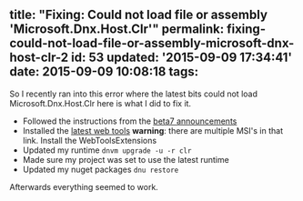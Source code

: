 title: "Fixing: Could not load file or assembly 'Microsoft.Dnx.Host.Clr'"
permalink: fixing-could-not-load-file-or-assembly-microsoft-dnx-host-clr-2
id: 53
updated: '2015-09-09 17:34:41'
date: 2015-09-09 10:08:18
tags:
---

So I recently ran into this error where the latest bits could not load Microsoft.Dnx.Host.Clr here is what I did to fix it.


* Followed the instructions from the [beta7 announcements](https://github.com/aspnet/Announcements/issues/51)
 * Installed the [latest web tools](http://www.microsoft.com/en-us/download/details.aspx?id=48222) **warning**: there are multiple MSI's in that link. Install the WebToolsExtensions
* Updated my runtime `dnvm upgrade -u -r clr`
* Made sure my project was set to use the latest runtime
* Updated my nuget packages `dnu restore`

Afterwards everything seemed to work.